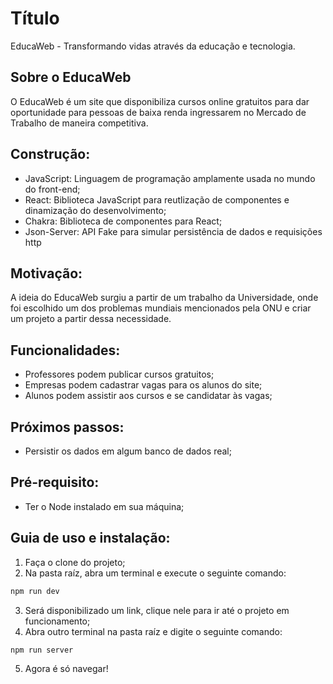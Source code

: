 # Título
EducaWeb - Transformando vidas através da educação e tecnologia.

## Sobre o EducaWeb

O EducaWeb é um site que disponibiliza cursos online gratuitos para dar oportunidade para pessoas de baixa renda ingressarem no Mercado de Trabalho de maneira competitiva.

## Construção:
- JavaScript: Linguagem de programação amplamente usada no mundo do front-end;
- React: Biblioteca JavaScript para reutlização de componentes e dinamização do desenvolvimento;
- Chakra: Biblioteca de componentes para React;
- Json-Server: API Fake para simular persistência de dados e requisições http

## Motivação:
A ideia do EducaWeb surgiu a partir de um trabalho da Universidade, onde foi escolhido um dos problemas mundiais mencionados pela ONU e criar um projeto a partir dessa necessidade. 

## Funcionalidades:
- Professores podem publicar cursos gratuitos;
- Empresas podem cadastrar vagas para os alunos do site;
- Alunos podem assistir aos cursos e se candidatar às vagas;

## Próximos passos:
- Persistir os dados em algum banco de dados real;

## Pré-requisito:
- Ter o Node instalado em sua máquina;

## Guia de uso e instalação:
1. Faça o clone do projeto;
2. Na pasta raíz, abra um terminal e execute o seguinte comando: 
```bash
npm run dev
```
3. Será disponibilizado um link, clique nele para ir até o projeto em funcionamento;
4. Abra outro terminal na pasta raíz e digite o seguinte comando:
```bash
npm run server
```
5. Agora é só navegar!